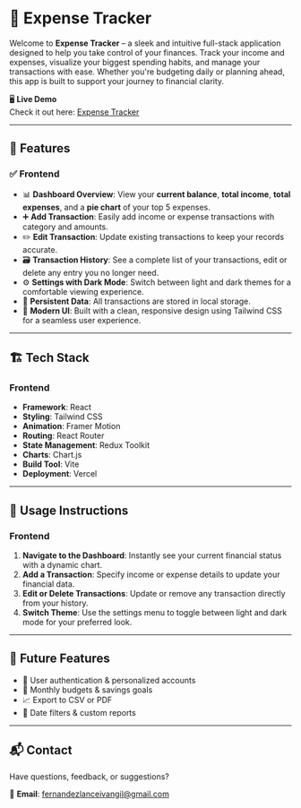 # 💸 Expense Tracker

Welcome to **Expense Tracker** – a sleek and intuitive full-stack application designed to help you take control of your finances. Track your income and expenses, visualize your biggest spending habits, and manage your transactions with ease. Whether you're budgeting daily or planning ahead, this app is built to support your journey to financial clarity.

🖥️ **Live Demo**  
Check it out here: [Expense Tracker](https://expense-tracker-kenshiin1123s-projects.vercel.app/)

---

## 📑 Features

### ✅ **Frontend**

- 📊 **Dashboard Overview**: View your **current balance**, **total income**, **total expenses**, and a **pie chart** of your top 5 expenses.
- ➕ **Add Transaction**: Easily add income or expense transactions with category and amounts.
- ✏️ **Edit Transaction**: Update existing transactions to keep your records accurate.
- 🗃️ **Transaction History**: See a complete list of your transactions, edit or delete any entry you no longer need.
- ⚙️ **Settings with Dark Mode**: Switch between light and dark themes for a comfortable viewing experience.
- 💾 **Persistent Data**: All transactions are stored in local storage.
- 🎨 **Modern UI**: Built with a clean, responsive design using Tailwind CSS for a seamless user experience.

---

## 🏗️ Tech Stack

### Frontend

- **Framework**: React
- **Styling**: Tailwind CSS
- **Animation**: Framer Motion
- **Routing**: React Router
- **State Management**: Redux Toolkit
- **Charts**: Chart.js
- **Build Tool**: Vite
- **Deployment**: Vercel

---

## 📄 Usage Instructions

### Frontend

1. **Navigate to the Dashboard**: Instantly see your current financial status with a dynamic chart.
2. **Add a Transaction**: Specify income or expense details to update your financial data.
3. **Edit or Delete Transactions**: Update or remove any transaction directly from your history.
4. **Switch Theme**: Use the settings menu to toggle between light and dark mode for your preferred look.

---

## 🔮 Future Features

- 🔐 User authentication & personalized accounts
- 🧮 Monthly budgets & savings goals
- 📈 Export to CSV or PDF
- 📅 Date filters & custom reports

---

## 📬 Contact

Have questions, feedback, or suggestions?

📧 **Email**: [fernandezlanceivangil@gmail.com](mailto:fernandezlanceivangil@gmail.com)
